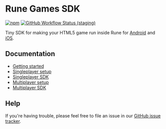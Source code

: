 # Rune Games SDK

[![npm](https://img.shields.io/npm/v/rune-games-sdk)](https://www.npmjs.com/package/rune-games-sdk) [![GitHub Workflow Status (staging)](https://img.shields.io/github/workflow/status/rune/rune-games-sdk/CI/staging)](https://github.com/rune/rune-games-sdk/actions/workflows/CI.yml?query=branch%3Astaging)

Tiny SDK for making your HTML5 game run inside Rune for [Android](https://play.google.com/store/apps/details?id=ai.rune.tincan) and [iOS](https://apps.apple.com/app/rune-games-and-voice-chat/id1450358364).

## Documentation

- [Getting started](https://developers.rune.ai/docs/getting-started)
- [Singleplayer setup](https://developers.rune.ai/docs/singleplayer/setup)
- [Singleplayer SDK](https://developers.rune.ai/docs/api/singleplayer)
- [Multiplayer setup](https://developers.rune.ai/docs/multiplayer/setup)
- [Multiplayer SDK](https://developers.rune.ai/docs/api/multiplayer)

## Help

If you're having trouble, please feel free to file an issue in our [GitHub issue tracker](https://github.com/rune/rune-games-sdk/issues).
